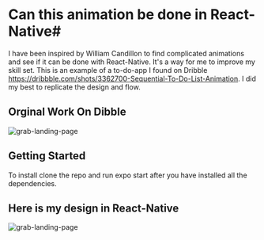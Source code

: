 # Can this animation be done in React-Native#
I have been inspired by William Candillon to find complicated animations and see if it can be done with React-Native. It's a way for me to improve my skill set. This is an example of a to-do-app I found on Dribble https://dribbble.com/shots/3362700-Sequential-To-Do-List-Animation. I did my best to replicate the design and flow.

## Orginal Work On Dibble
![grab-landing-page](https://cdn.dribbble.com/users/103182/screenshots/3362700/todo-list-animate-v2.gif)

## Getting Started 
To install clone the repo 
and run expo start after you have installed all the dependencies.

## Here is my design in React-Native

![grab-landing-page](https://user-images.githubusercontent.com/5923270/51431614-6cf03900-1bf9-11e9-992e-8494c2d009ac.gif)

